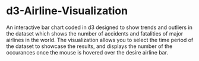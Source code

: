 # d3-Airline-Visualization

An interactive bar chart coded in d3 designed to show trends and outliers in the dataset which shows the number of accidents and fatalities
of major airlines in the world. The visualization allows you to select the time period of the dataset to showcase the results, and displays
the number of the occurances once the mouse is hovered over the desire airline bar.
